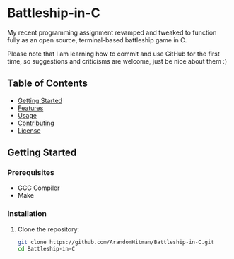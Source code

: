 # Battleship-in-C

My recent programming assignment revamped and tweaked to function fully as an open source, terminal-based battleship game in C.

Please note that I am learning how to commit and use GitHub for the first time, so suggestions and criticisms are welcome, just be nice about them :)

## Table of Contents
- [Getting Started](#getting-started)
- [Features](#features)
- [Usage](#usage)
- [Contributing](#contributing)
- [License](#license)

## Getting Started

### Prerequisites
- GCC Compiler
- Make

### Installation
1. Clone the repository:
   ```sh
   git clone https://github.com/ArandomHitman/Battleship-in-C.git
   cd Battleship-in-C
